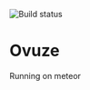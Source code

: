 ![Build status](https://travis-ci.org/metrafonic/Ovuze.svg?branch=master)
# Ovuze

Running on meteor
